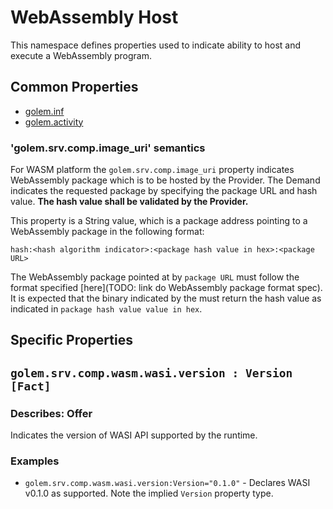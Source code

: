 # WebAssembly Host 
This namespace defines properties used to indicate ability to host and execute a WebAssembly program.

## Common Properties

* [golem.inf](../../../0-commons/golem/inf.md)
* [golem.activity](../../../0-commons/golem/activity.md)

### 'golem.srv.comp.image_uri' semantics

For WASM platform the `golem.srv.comp.image_uri` property indicates WebAssembly package which is to be hosted by the Provider. The Demand indicates the requested package by specifying the package URL and hash value. **The hash value shall be validated by the Provider.**

This property is a String value, which is a package address pointing to a WebAssembly package in the following format: 

`hash:<hash algorithm indicator>:<package hash value in hex>:<package URL>`

The WebAssembly package pointed at by `package URL` must follow the format specified [here](TODO: link do WebAssembly package format spec). It is expected that the binary indicated by the must return the hash value as indicated in `package hash value value in hex`.

## Specific Properties

## `golem.srv.comp.wasm.wasi.version : Version [Fact]` 

### Describes: Offer

Indicates the version of WASI API supported by the runtime.

### **Examples**
* `golem.srv.comp.wasm.wasi.version:Version="0.1.0"` - Declares WASI v0.1.0 as supported. Note the implied `Version` property type.


